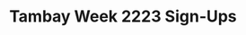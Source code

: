 ---
title: Tambay Week 2223 Sign-Ups
redirect_to: https://docs.google.com/spreadsheets/d/15iCrMvXR9XxV1uMlNs6g9X-QjWuOdwabIzXB8AVAxHg/edit#gid=1859506958
redirect_from: 
  - /TambayWeek2223SignUps
  - /tambayweek2223signups
---